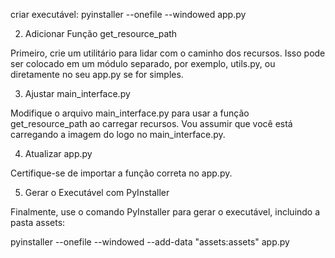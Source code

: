 criar executável: pyinstaller --onefile --windowed app.py

2. Adicionar Função get_resource_path

Primeiro, crie um utilitário para lidar com o caminho dos recursos. Isso pode ser colocado em um módulo separado, por exemplo, utils.py, ou diretamente no seu app.py se for simples.

3. Ajustar main_interface.py

Modifique o arquivo main_interface.py para usar a função get_resource_path ao carregar recursos. Vou assumir que você está carregando a imagem do logo no main_interface.py.

4. Atualizar app.py

Certifique-se de importar a função correta no app.py.

5. Gerar o Executável com PyInstaller

Finalmente, use o comando PyInstaller para gerar o executável, incluindo a pasta assets:

pyinstaller --onefile --windowed --add-data "assets:assets" app.py
